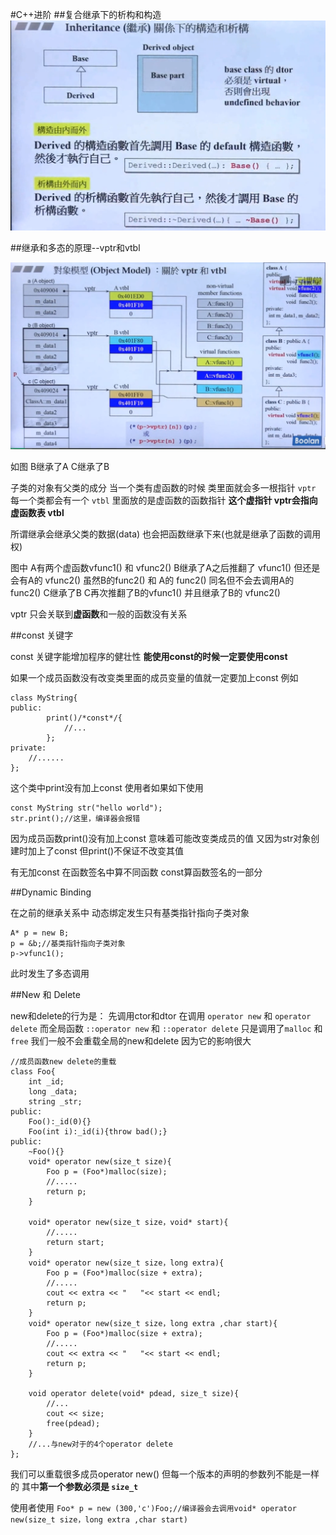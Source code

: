 #C++进阶
##复合继承下的析构和构造
![](image/继承关系下的构造和析构.png)

##继承和多态的原理--vptr和vtbl

![](image/vptr和vtbl.png)

如图
B继承了A
C继承了B

子类的对象有父类的成分
当一个类有虚函数的时候
类里面就会多一根指针 `vptr`
每一个类都会有一个 `vtbl` 里面放的是虚函数的函数指针
**这个虚指针 vptr会指向 虚函数表  vtbl**

所谓继承会继承父类的数据(data)
也会把函数继承下来(也就是继承了函数的调用权)


图中 A有两个虚函数vfunc1() 和 vfunc2()
B继承了A之后推翻了 vfunc1() 但还是会有A的 vfunc2()
虽然B的func2() 和 A的 func2() 同名但不会去调用A的 func2()
C继承了B C再次推翻了B的vfunc1() 并且继承了B的 vfunc2()

vptr 只会关联到**虚函数**和一般的函数没有关系


##const 关键字

const 关键字能增加程序的健壮性
**能使用const的时候一定要使用const**

如果一个成员函数没有改变类里面的成员变量的值就一定要加上const
例如
```
class MyString{
public:
		print()/*const*/{
			//...
		};
private:
	//......
};
```
这个类中print没有加上const
使用者如果如下使用
```
const MyString str("hello world");
str.print();//这里，编译器会报错
```
因为成员函数print()没有加上const 意味着可能改变类成员的值
又因为str对象创建时加上了const 但print()不保证不改变其值

有无加const 在函数签名中算不同函数
const算函数签名的一部分

##Dynamic Binding

在之前的继承关系中
动态绑定发生只有基类指针指向子类对象
```
A* p = new B;
p = &b;//基类指针指向子类对象
p->vfunc1();
```
此时发生了多态调用

##New 和 Delete

new和delete的行为是：
先调用ctor和dtor
在调用 `operator new` 和 `operator delete`
而全局函数
`::operator new` 和 `::operator delete`
只是调用了`malloc` 和`free`
我们一般不会重载全局的new和delete
因为它的影响很大

```
//成员函数new delete的重载
class Foo{
	int _id;
	long _data;
	string _str;
public:
	Foo():_id(0){}
	Foo(int i):_id(i){throw bad();}
public:
	~Foo(){}
	void* operator new(size_t size){
		Foo p = (Foo*)malloc(size);
		//.....
		return p;
	}
	
	void* operator new(size_t size，void* start){
		//.....
		return start;
	}
	void* operator new(size_t size，long extra){
		Foo p = (Foo*)malloc(size + extra);
		//.....
		cout << extra << "   "<< start << endl;
		return p;
	}
	void* operator new(size_t size，long extra ,char start){
		Foo p = (Foo*)malloc(size + extra);
		//.....
		cout << extra << "   "<< start << endl;
		return p;
	}
	
	void operator delete(void* pdead, size_t size){
		//...
		cout << size;
		free(pdead);
	}
	//...与new对于的4个operator delete 
};
```

我们可以重载很多成员operator new() 
但每一个版本的声明的参数列不能是一样的
其中**第一个参数必须是 `size_t `**

使用者使用
`Foo* p = new (300,'c')Foo;//编译器会去调用void* operator new(size_t size，long extra ,char start)`


